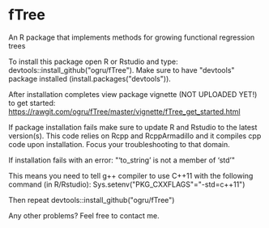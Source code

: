 # fTree
An R package that implements methods for growing functional regression trees

To install this package open R or Rstudio and type: devtools::install_github("ogru/fTree"). Make sure to have "devtools" package installed (install.packages("devtools")).

After installation completes view package vignette (NOT UPLOADED YET!) to get started: https://rawgit.com/ogru/fTree/master/vignette/fTree_get_started.html

If package installation fails make sure to update R and Rstudio to the latest version(s). 
This code relies on Rcpp and RcppArmadillo and it compiles cpp code upon installation. Focus your troubleshooting to that domain. 

If installation fails with an error: "‘to_string’ is not a member of ‘std’"

This means you need to tell g++ compiler to use C++11 with the following command (in R/Rstudio): Sys.setenv("PKG_CXXFLAGS"="-std=c++11")

Then repeat devtools::install_github("ogru/fTree")

Any other problems? Feel free to contact me. 


